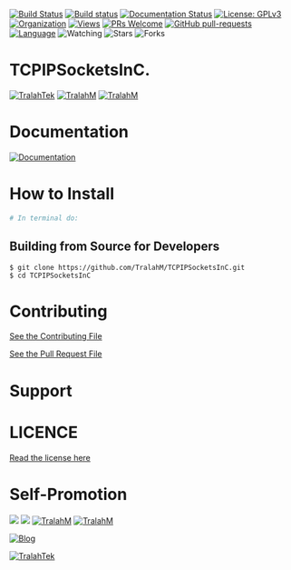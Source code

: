 
[![Build Status](https://travis-ci.com/TralahM/TCPIPSocketsInC.svg?branch=master)](https://travis-ci.com/TralahM/TCPIPSocketsInC)
[![Build status](https://ci.appveyor.com/api/projects/status/yvvmq5hyf7hj743a/branch/master?svg=true)](https://ci.appveyor.com/project/TralahM/TCPIPSocketsInC/branch/master)
[![Documentation Status](https://readthedocs.org/projects/TCPIPSocketsInC/badge/?version=latest)](https://TCPIPSocketsInC.readthedocs.io/en/latest/?badge=latest)
[![License: GPLv3](https://img.shields.io/badge/License-GPLV2-green.svg)](https://opensource.org/licenses/GPLV2)
[![Organization](https://img.shields.io/badge/Org-TralahTek-blue.svg)](https://github.com/TralahTek)
[![Views](http://hits.dwyl.io/TralahM/TCPIPSocketsInC.svg)](http://dwyl.io/TralahM/TCPIPSocketsInC)
[![PRs Welcome](https://img.shields.io/badge/PRs-Welcome-brightgreen.svg?style=flat-square)](https://github.com/TralahM/TCPIPSocketsInC/pull/)
[![GitHub pull-requests](https://img.shields.io/badge/Issues-pr-red.svg?style=flat-square)](https://github.com/TralahM/TCPIPSocketsInC/pull/)
[![Language](https://img.shields.io/badge/Language-C-555555.svg)](https://github.com/TralahM)
<img title="Watching" src="https://img.shields.io/github/watchers/TralahM/TCPIPSocketsInC?label=Watchers&color=blue&style=flat-square">
<img title="Stars" src="https://img.shields.io/github/stars/TralahM/TCPIPSocketsInC?color=red&style=flat-square">
<img title="Forks" src="https://img.shields.io/github/forks/TralahM/TCPIPSocketsInC?color=green&style=flat-square">

# TCPIPSocketsInC.


[![TralahTek](https://img.shields.io/badge/Organization-TralahTek-black.svg?style=for-the-badge)](https://github.com/TralahTek)
[![TralahM](https://img.shields.io/badge/Engineer-TralahM-blue.svg?style=for-the-badge)](https://github.com/TralahM)
[![TralahM](https://img.shields.io/badge/Maintainer-TralahM-green.svg?style=for-the-badge)](https://github.com/TralahM)

# Documentation

[![Documentation](https://img.shields.io/badge/Docs-TCPIPSocketsInC-blue.svg?style=for-the-badge)](https://github.com/TralahM/TCPIPSocketsInC)

# How to Install
```bash
# In terminal do:
```

## Building from Source for Developers

```console
$ git clone https://github.com/TralahM/TCPIPSocketsInC.git
$ cd TCPIPSocketsInC
```

# Contributing
[See the Contributing File](CONTRIBUTING.rst)


[See the Pull Request File](PULL_REQUEST_TEMPLATE.md)


# Support

# LICENCE

[Read the license here](LICENSE)


# Self-Promotion

[![](https://img.shields.io/badge/Github-TralahM-green?style=for-the-badge&logo=github)](https://github.com/TralahM)
[![](https://img.shields.io/badge/Twitter-%40tralahtek-red?style=for-the-badge&logo=twitter)](https://twitter.com/TralahM)
[![TralahM](https://img.shields.io/badge/Kaggle-TralahM-purple.svg?style=for-the-badge)](https://kaggle.com/TralahM)
[![TralahM](https://img.shields.io/badge/LinkedIn-TralahM-red.svg?style=for-the-badge&logo=linkedin)](https://linkedin.com/in/TralahM)


[![Blog](https://img.shields.io/badge/Blog-tralahm.tralahtek.com-blue.svg?style=for-the-badge)](https://tralahm.tralahtek.com)

[![TralahTek](https://img.shields.io/badge/Organization-TralahTek-cyan.svg?style=for-the-badge)](https://org.tralahtek.com)


